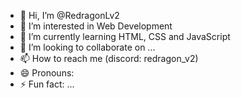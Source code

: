- 👋 Hi, I’m @RedragonLv2
- 👀 I’m interested in Web Development
- 🌱 I’m currently learning HTML, CSS and JavaScript
- 💞️ I’m looking to collaborate on ...
- 📫 How to reach me (discord: redragon_v2)
- 😄 Pronouns: 
- ⚡ Fun fact: ...

<!---
RedragonLv2/RedragonLv2 is a ✨ special ✨ repository because its `README.md` (this file) appears on your GitHub profile.
You can click the Preview link to take a look at your changes.
--->
